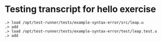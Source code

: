 # Testing transcript for hello exercise

```ucm
.> load /opt/test-runner/tests/example-syntax-error/src/leap.u
.> add
.> load /opt/test-runner/tests/example-syntax-error/test/leap.test.u
.> add
```
